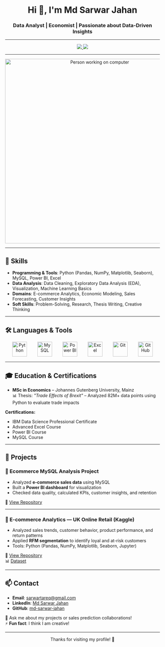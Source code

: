 <h1 align="center">Hi 👋, I'm Md Sarwar Jahan</h1>
<h3 align="center">Data Analyst | Economist | Passionate about Data-Driven Insights</h3>

---

<p align="center">
  <a href="https://www.linkedin.com/in/jahan-md-sarwar">
    <img src="https://img.shields.io/badge/LinkedIn-Connect-blue?style=flat&logo=linkedin" />
  </a>
  <a href="https://github.com/md-sarwar-jahan">
    <img src="https://img.shields.io/badge/GitHub-Follow-black?style=flat&logo=github" />
  </a>
</p>

---

<p align="center">
  <img src="https://media.giphy.com/media/qgQUggAC3Pfv687qPC/giphy.gif" width="600" alt="Person working on computer">
</p>

---

## 🔹 Skills

- **Programming & Tools**: Python (Pandas, NumPy, Matplotlib, Seaborn), MySQL, Power BI, Excel  
- **Data Analysis**: Data Cleaning, Exploratory Data Analysis (EDA), Visualization, Machine Learning Basics  
- **Domains**: E-commerce Analytics, Economic Modeling, Sales Forecasting, Customer Insights  
- **Soft Skills**: Problem-Solving, Research, Thesis Writing, Creative Thinking  

---

## 🛠️ Languages & Tools

<p align="center">
  <!-- Python -->
  <img src="https://skillicons.dev/icons?i=python" alt="Python" width="48" height="48" hspace="15">
  
  <!-- MySQL -->
  <img src="https://skillicons.dev/icons?i=mysql" alt="MySQL" width="48" height="48" hspace="15">
  
  <!-- Power BI (official repo image) -->
  <img src="https://raw.githubusercontent.com/microsoft/PowerBI-Icons/main/PNG/Power-BI.png" alt="Power BI" width="48" height="48" hspace="15">
  
  <!-- Excel (official MS Office icon, SVG hosted on GitHub) -->
  <img src="https://cdn.jsdelivr.net/gh/simple-icons/simple-icons/icons/microsoftexcel.svg" alt="Excel" width="48" height="48" hspace="15">
  
  <!-- Git -->
  <img src="https://skillicons.dev/icons?i=git" alt="Git" width="48" height="48" hspace="15">
  
  <!-- GitHub -->
  <img src="https://skillicons.dev/icons?i=github" alt="GitHub" width="48" height="48" hspace="15">
</p>

---

## 🎓 Education & Certifications

- **MSc in Economics** – Johannes Gutenberg University, Mainz  
  📊 Thesis: *"Trade Effects of Brexit"* – Analyzed 82M+ data points using Python to evaluate trade impacts  

**Certifications:**  
- IBM Data Science Professional Certificate  
- Advanced Excel Course  
- Power BI Course  
- MySQL Course  

---

## 🚀 Projects

### 📌 Ecommerce MySQL Analysis Project  
- Analyzed **e-commerce sales data** using MySQL  
- Built a **Power BI dashboard** for visualization  
- Checked data quality, calculated KPIs, customer insights, and retention  

🔗 [View Repository](https://github.com/md-sarwar-jahan/ecommerce-mysql-analysis)  

---

### 📌 E-commerce Analytics — UK Online Retail (Kaggle)  
- Analyzed sales trends, customer behavior, product performance, and return patterns  
- Applied **RFM segmentation** to identify loyal and at-risk customers  
- Tools: Python (Pandas, NumPy, Matplotlib, Seaborn, Jupyter)  

🔗 [View Repository](https://github.com/md-sarwar-jahan/Ecommerce_analysis)  
📊 [Dataset](https://www.kaggle.com/datasets/retailrocket/ecommerce-dataset)  

---

## 📫 Contact

- **Email**: [sarwartareq@gmail.com](mailto:sarwartareq@gmail.com)  
- **LinkedIn**: [Md Sarwar Jahan](https://www.linkedin.com/in/jahan-md-sarwar)  
- **GitHub**: [md-sarwar-jahan](https://github.com/md-sarwar-jahan)  

💬 Ask me about my projects or sales prediction collaborations!  
⚡ **Fun fact**: I think I am creative!  

---

<p align="center">Thanks for visiting my profile! 🚀</p>
